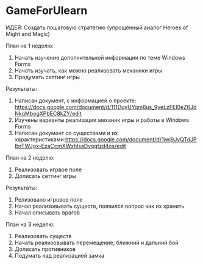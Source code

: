 # GameForUlearn
 
ИДЕЯ: Создать пошаговую стратегию (упрощённый аналог Heroes of Might and Magic)

План на 1 неделю: 
1) Начать изучение дополнительной информации по теме Windows Forms
2) Начать изучать, как можно реализовать механики игры
3) Продумать сеттинг игры

Результаты:
1) Написан документ, с информацией о проекте: https://docs.google.com/document/d/111DuyUYqm6us_9yeLzFEl0eZ6JdNkqMbogXPbEC8kZY/edit 
2) Изучены варианты реализации механик игры и работы в Windows Forms
3) Написан документ со существами и их характеристиками:https://docs.google.com/document/d/1iwj9JvQTdJPIbrTWJgx-EzaCcmXWxhlsaDvggtzd4os/edit 

План на 2 неделю:
1) Реализовать игрвое поле
2) Дописать сеттинг игры

Результаты:
1) Релизовано игровое поле
2) Начал реализовывать существ, появился вопрос как их хранить
3) Начал описывать врагов

План на 3 неделю:
1) Реализовать существ
2) Начать реализовывать перемещение, ближний и дальний бой
3) Дописать противников
4) Подумать над реализацией замка
